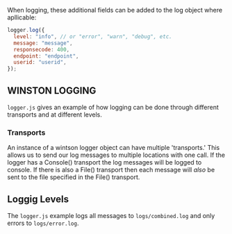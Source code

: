 

When logging, these additional fields can be added to the log object where apllicable:

```javascript
logger.log({
  level: "info", // or "error", "warn", "debug", etc.
  message: "message",
  responsecode: 400,
  endpoint: "endpoint",
  userid: "userid",
});
```

## WINSTON LOGGING

`logger.js` gives an example of how logging can be done through different
transports and at different levels.

### Transports

An instance of a wintson logger object can have multiple 'transports.'
This allows us to send our log messages to multiple locations with one call.
If the logger has a Console() transport the log messages will be logged to console.
If there is also a File() transport then each message will *also* be sent to the file specified in the File() transport.

## Loggig Levels

The `logger.js` example logs all messages to `logs/combined.log` and only errors
to `logs/error.log`.
